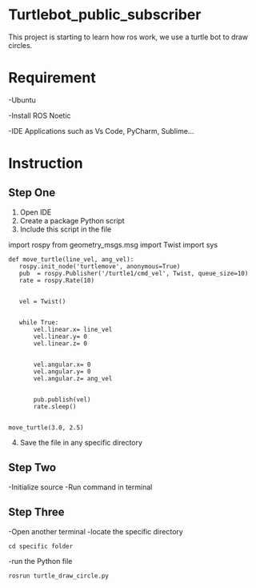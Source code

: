 # Turtlebot_public_subscriber
This project is starting to learn how ros work, we use a turtle bot to draw circles.

# Requirement
-Ubuntu

-Install ROS Noetic

-IDE Applications such as Vs Code, PyCharm, Sublime…

# Instruction
## Step One
1. Open IDE
2. Create a package Python script
3. Include this script in the file

  import rospy
  from geometry_msgs.msg import Twist
  import sys
  
    def move_turtle(line_vel, ang_vel):
       rospy.init_node('turtlemove', anonymous=True)
       pub  = rospy.Publisher('/turtle1/cmd_vel', Twist, queue_size=10)
       rate = rospy.Rate(10)
    
    
       vel = Twist()
    
    
       while True:
           vel.linear.x= line_vel
           vel.linear.y= 0
           vel.linear.z= 0
    
    
           vel.angular.x= 0
           vel.angular.y= 0
           vel.angular.z= ang_vel
    
    
           pub.publish(vel)
           rate.sleep()
    
    
    move_turtle(3.0, 2.5)

4. Save the file in any specific directory

## Step Two
-Initialize source
-Run command in terminal

## Step Three
-Open another terminal
-locate the specific directory

    cd specific folder
  
-run the Python file

    rosrun turtle_draw_circle.py
